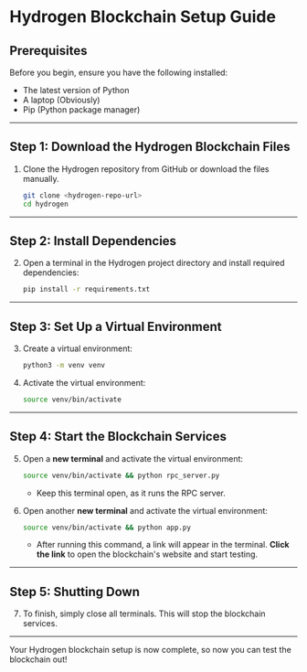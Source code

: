 # Hydrogen Blockchain Setup Guide

## Prerequisites
Before you begin, ensure you have the following installed:
- The latest version of Python
- A laptop (Obviously)
- Pip (Python package manager)

---

## Step 1: Download the Hydrogen Blockchain Files
1. Clone the Hydrogen repository from GitHub or download the files manually.
   ```sh
   git clone <hydrogen-repo-url>
   cd hydrogen
   ```

---

## Step 2: Install Dependencies
2. Open a terminal in the Hydrogen project directory and install required dependencies:
   ```sh
   pip install -r requirements.txt
   ```

---

## Step 3: Set Up a Virtual Environment
3. Create a virtual environment:
   ```sh
   python3 -m venv venv
   ```
4. Activate the virtual environment:
   ```sh
   source venv/bin/activate
   ```

---

## Step 4: Start the Blockchain Services
5. Open a **new terminal** and activate the virtual environment:
   ```sh
   source venv/bin/activate && python rpc_server.py
   ```
   - Keep this terminal open, as it runs the RPC server.

6. Open another **new terminal** and activate the virtual environment:
   ```sh
   source venv/bin/activate && python app.py
   ```
   - After running this command, a link will appear in the terminal. **Click the link** to open the blockchain's website and start testing.

---

## Step 5: Shutting Down
7. To finish, simply close all terminals. This will stop the blockchain services.

---

Your Hydrogen blockchain setup is now complete, so now you can test the blockchain out!
